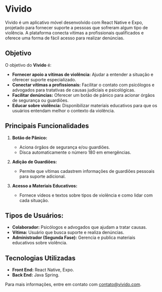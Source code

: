 # Vivido

Vivido é um aplicativo móvel desenvolvido com React Native e Expo, projetado para fornecer suporte a pessoas que sofreram algum tipo de violência. A plataforma conecta vítimas a profissionais qualificados e oferece uma forma de fácil acesso para realizar denúncias.

## Objetivo

O objetivo do **Vivido** é:

- **Fornecer apoio a vítimas de violência:** Ajudar a entender a situação e oferecer suporte especializado.
- **Conectar vítimas a profissionais:** Facilitar o contato com psicólogos e advogados para tratativas de causas judiciais e psicológicas.
- **Facilitar denúncias:** Oferecer um botão de pânico para acionar órgãos de segurança ou guardiões.
- **Educar sobre violência:** Disponibilizar materiais educativos para que os usuários entendam melhor o contexto da violência.

## Principais Funcionalidades

1. **Botão de Pânico:**
   - Aciona órgãos de segurança e/ou guardiões.
   - Disca automaticamente o número 180 em emergências.

2. **Adição de Guardiões:**
   - Permite que vítimas cadastrem informações de guardiões pessoais para suporte adicional.

3. **Acesso a Materiais Educativos:**
   - Fornece vídeos e textos sobre tipos de violência e como lidar com cada situação.

## **Tipos de Usuários:**
   - **Colaborador:** Psicólogos e advogados que ajudam a tratar causas.
   - **Vítima:** Usuário que busca suporte e realiza denúncias.
   - **Administrador (Segunda Fase):** Gerencia e publica materiais educativos sobre violência.

## Tecnologias Utilizadas

- **Front End:** React Native, Expo.
- **Back End:** Java Spring.

Para mais informações, entre em contato com [contato@vivido.com](mailto:contato@vivido.com).
